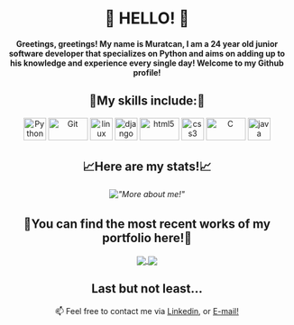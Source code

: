 ### 
<h1 align="center">👋 HELLO! 👋</h1>

<h4 align="center">Greetings, greetings! My name is Muratcan, I am a 24 year old junior software developer that specializes on Python and aims on adding up to his knowledge and experience every single day! Welcome to my Github profile!</h4>

<h2 align="center">🎼My skills include:🎼</h2>
<p align="center">
	<img title="Python" alt="Python" src="https://cdn.jsdelivr.net/gh/devicons/devicon/icons/python/python-original.svg" width="40" height="40" />
	<img title="Git" alt="Git" src="https://cdn.jsdelivr.net/gh/devicons/devicon/icons/git/git-original.svg" width="70" height="40" />
	<img title="linux" alt="linux" src="https://cdn.jsdelivr.net/gh/devicons/devicon/icons/linux/linux-original.svg" width="40" height="40"  />	
	<img title="django" alt="django" src="https://cdn.jsdelivr.net/gh/devicons/devicon/icons/django/django-plain.svg" width="40" height="40"  />
	<img title="html5" alt="html5" src="https://cdn.jsdelivr.net/gh/devicons/devicon/icons/html5/html5-plain.svg" width="70" height="40" />
	<img title="css3" alt="css3" src="https://cdn.jsdelivr.net/gh/devicons/devicon/icons/css3/css3-plain.svg" width="40" />
	<img title="C" alt="C" src="https://cdn.jsdelivr.net/gh/devicons/devicon/icons/c/c-original.svg" width="70" height="40" />
	<img title="java" alt="java" src="https://cdn.jsdelivr.net/gh/devicons/devicon/icons/java/java-original.svg" width="40" />	
</p>

<h2 align="center">📈Here are my stats!📈</h2>

<h6 align="center">
  
!["More about me!"](https://github-readme-stats.vercel.app/api?username=muratcansarkalkan&show_icons=true&theme=synthwave)
  
</h6>
  
<h2 align="center">🧬You can find the most recent works of my portfolio here!🧬</h2>
<p align="center">
  <a href="https://github.com/muratcansarkalkan/ProductScrape">
  <img align="center" src="https://github-readme-stats.vercel.app/api/pin/?username=muratcansarkalkan&repo=ProductScrape" />
</a>
<a href="https://github.com/muratcansarkalkan/SaveYourJobsWEB">
  <img align="center" src="https://github-readme-stats.vercel.app/api/pin/?username=muratcansarkalkan&repo=SaveYourJobsWEB" />
</a>
</p>
<h2 align="center">Last but not least...</h2>
<p  align="center">📫 Feel free to contact me via <a href="https://www.linkedin.com/in/muratcansarkalkan">Linkedin</a>, or <a href="mailto:muratcansarkalkan@gmail.com">E-mail!</a></p>

<!--
**muratcansarkalkan/muratcansarkalkan** is a ✨ _special_ ✨ repository because its `README.md` (this file) appears on your GitHub profile.

Here are some ideas to get you started:

- 🔭 I’m currently working on ...
- 🌱 I’m currently learning ...
- 👯 I’m looking to collaborate on ...
- 🤔 I’m looking for help with ...
- 💬 Ask me about ...
- 📫 How to reach me: ...
- 😄 Pronouns: ...
- ⚡ Fun fact: ...
-->

